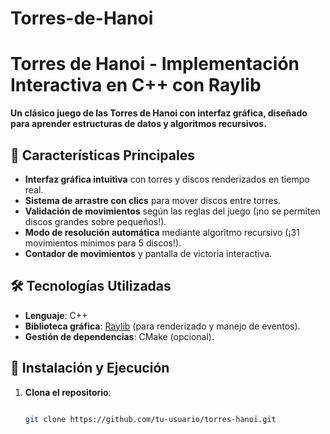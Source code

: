 # Torres-de-Hanoi
# Torres de Hanoi - Implementación Interactiva en C++ con Raylib 
**Un clásico juego de las Torres de Hanoi con interfaz gráfica, diseñado para aprender estructuras de datos y algoritmos recursivos.**  

## 🎯 Características Principales  
- **Interfaz gráfica intuitiva** con torres y discos renderizados en tiempo real.  
- **Sistema de arrastre con clics** para mover discos entre torres.  
- **Validación de movimientos** según las reglas del juego (¡no se permiten discos grandes sobre pequeños!).  
- **Modo de resolución automática** mediante algoritmo recursivo (¡31 movimientos mínimos para 5 discos!).  
- **Contador de movimientos** y pantalla de victoria interactiva.  

## 🛠️ Tecnologías Utilizadas  
- **Lenguaje**: C++  
- **Biblioteca gráfica**: [Raylib](https://www.raylib.com) (para renderizado y manejo de eventos).  
- **Gestión de dependencias**: CMake (opcional).  

## 🚀 Instalación y Ejecución  
1. **Clona el repositorio**:
   ```bash
   
   git clone https://github.com/tu-usuario/torres-hanoi.git  
